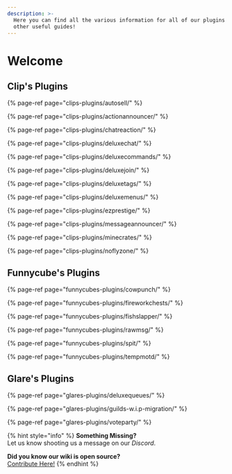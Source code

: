 ```yaml
---
description: >-
  Here you can find all the various information for all of our plugins and some
  other useful guides!
---
```


# Welcome

## Clip's Plugins

{% page-ref page="clips-plugins/autosell/" %}

{% page-ref page="clips-plugins/actionannouncer/" %}

{% page-ref page="clips-plugins/chatreaction/" %}

{% page-ref page="clips-plugins/deluxechat/" %}

{% page-ref page="clips-plugins/deluxecommands/" %}

{% page-ref page="clips-plugins/deluxejoin/" %}

{% page-ref page="clips-plugins/deluxetags/" %}

{% page-ref page="clips-plugins/deluxemenus/" %}

{% page-ref page="clips-plugins/ezprestige/" %}

{% page-ref page="clips-plugins/messageannouncer/" %}

{% page-ref page="clips-plugins/minecrates/" %}

{% page-ref page="clips-plugins/noflyzone/" %}

## Funnycube's Plugins

{% page-ref page="funnycubes-plugins/cowpunch/" %}

{% page-ref page="funnycubes-plugins/fireworkchests/" %}

{% page-ref page="funnycubes-plugins/fishslapper/" %}

{% page-ref page="funnycubes-plugins/rawmsg/" %}

{% page-ref page="funnycubes-plugins/spit/" %}

{% page-ref page="funnycubes-plugins/tempmotd/" %}

## Glare's Plugins

{% page-ref page="glares-plugins/deluxequeues/" %}

{% page-ref page="glares-plugins/guilds-w.i.p-migration/" %}

{% page-ref page="glares-plugins/voteparty/" %}

{% hint style="info" %}
**Something Missing?**  
Let us know shooting us a message on our _Discord_.

**Did you know our wiki is open source?**  
[Contribute Here!](https://github.com/helpchat/wiki2)
{% endhint %}

